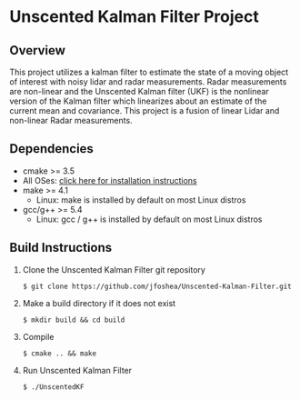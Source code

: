 # Unscented Kalman Filter Project

## Overview 
This project utilizes a kalman filter to estimate the state of a moving object of interest with noisy lidar and radar measurements.  Radar measurements are non-linear and the Unscented Kalman filter (UKF) is the nonlinear version of the Kalman filter which linearizes about an estimate of the current mean and covariance. This project is a fusion of linear Lidar and non-linear Radar measurements.

## Dependencies

* cmake >= 3.5
 * All OSes: [click here for installation instructions](https://cmake.org/install/)
* make >= 4.1
  * Linux: make is installed by default on most Linux distros
* gcc/g++ >= 5.4
  * Linux: gcc / g++ is installed by default on most Linux distros

## Build Instructions 
1. Clone the Unscented Kalman Filter git repository
    ```  
    $ git clone https://github.com/jfoshea/Unscented-Kalman-Filter.git
    ```
2. Make a build directory if it does not exist
    ```  
    $ mkdir build && cd build 
    ```
3. Compile 
    ```  
    $ cmake .. && make 
    ```
4. Run Unscented Kalman Filter 
    ```  
    $ ./UnscentedKF 
    ```
